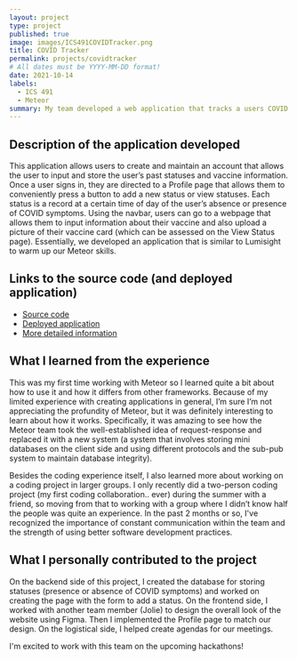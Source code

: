 ```yaml
---
layout: project
type: project
published: true
image: images/ICS491COVIDTracker.png
title: COVID Tracker
permalink: projects/covidtracker
# All dates must be YYYY-MM-DD format!
date: 2021-10-14
labels:
  - ICS 491
  - Meteor
summary: My team developed a web application that tracks a users COVID status over time and allows them to keep their vaccination record in the application. 
---
```


## Description of the application developed
This application allows users to create and maintain an account that allows the user to input and store the user’s past statuses and vaccine information. Once a user signs in, they are directed to a Profile page that allows them to conveniently press a button to add a new status or view statuses. Each status is a record at a certain time of day of the user’s absence or presence of COVID symptoms. Using the navbar, users can go to a webpage that allows them to input information about their vaccine and also upload a picture of their vaccine card (which can be assessed on the View Status page). Essentially, we developed an application that is similar to Lumisight to warm up our Meteor skills.  

## Links to the source code (and deployed application)
- [Source code](https://github.com/ICS491-Fall2021/covid-tracker)
- [Deployed application](https://covid-tracker.meteorapp.com/)
- [More detailed information](https://ics491-fall2021.github.io/covid-tracker.github.io/)

## What I learned from the experience
This was my first time working with Meteor so I learned quite a bit about how to use it and how it differs from other frameworks. Because of my limited experience with creating applications in general, I’m sure I’m not appreciating the profundity of Meteor, but it was definitely interesting to learn about how it works. Specifically, it was amazing to see how the Meteor team took the well-established idea of request-response and replaced it with a new system (a system that involves storing mini databases on the client side and using different protocols and the sub-pub system to maintain database integrity).

Besides the coding experience itself, I also learned more about working on a coding project in larger groups. I only recently did a two-person coding project (my first coding collaboration.. ever) during the summer with a friend, so moving from that to working with a group where I didn’t know half the people was quite an experience. In the past 2 months or so, I've recognized the importance of constant communication within the team and the strength of using better software development practices. 

## What I personally contributed to the project
On the backend side of this project, I created the database for storing statuses (presence or absence of COVID symptoms) and worked on creating the page with the form to add a status. On the frontend side, I worked with another team member (Jolie) to design the overall look of the website using Figma. Then I implemented the Profile page to match our design. On the logistical side, I helped create agendas for our meetings.

I'm excited to work with this team on the upcoming hackathons!

